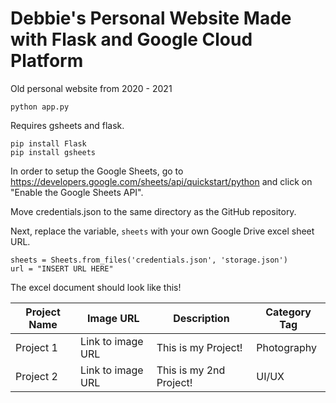 # Debbie's Personal Website Made with Flask and Google Cloud Platform
Old personal website from 2020 - 2021

```
python app.py
```

Requires gsheets and flask. 

```
pip install Flask
pip install gsheets
```

In order to setup the Google Sheets, go to https://developers.google.com/sheets/api/quickstart/python and click on "Enable the Google Sheets API".

Move credentials.json to the same directory as the GitHub repository. 

Next, replace the variable, `sheets` with your own Google Drive excel sheet URL. 

```
sheets = Sheets.from_files('credentials.json', 'storage.json')
url = "INSERT URL HERE"
```

The excel document should look like this!

| Project Name  | Image URL     | Description   | Category Tag  |
| ------------- | ------------- | ------------- | ------------- |
| Project 1     | Link to image URL  | This is my Project! | Photography |
| Project 2     | Link to image URL | This is my 2nd Project! | UI/UX |
